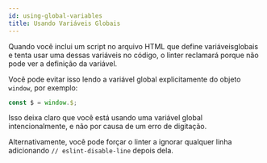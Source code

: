 ```yaml
---
id: using-global-variables
title: Usando Variáveis ​​Globais
---
```


Quando você inclui um script no arquivo HTML que define variáveis ​​globais e tenta usar uma dessas variáveis ​​no código, o linter reclamará porque não pode ver a definição da variável.

Você pode evitar isso lendo a variável global explicitamente do objeto `window`, por exemplo:

```js
const $ = window.$;
```

Isso deixa claro que você está usando uma variável global intencionalmente, e não por causa de um erro de digitação.

Alternativamente, você pode forçar o linter a ignorar qualquer linha adicionando `// eslint-disable-line` depois dela.
